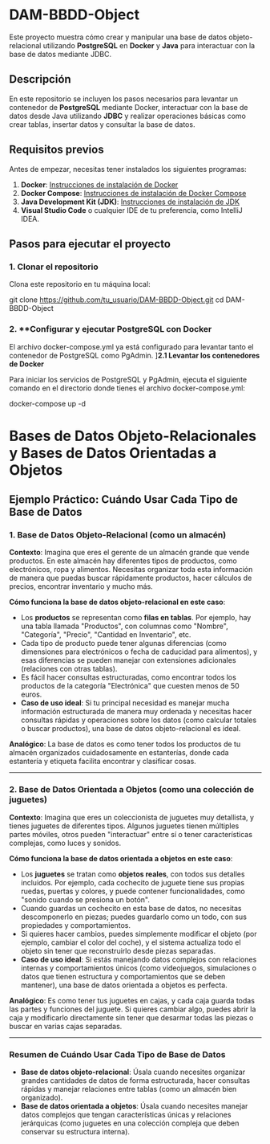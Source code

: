 # DAM-BBDD-Object

Este proyecto muestra cómo crear y manipular una base de datos objeto-relacional utilizando **PostgreSQL** en **Docker** y **Java** para interactuar con la base de datos mediante JDBC.

## Descripción

En este repositorio se incluyen los pasos necesarios para levantar un contenedor de **PostgreSQL** mediante Docker, interactuar con la base de datos desde Java utilizando **JDBC** y realizar operaciones básicas como crear tablas, insertar datos y consultar la base de datos.

## Requisitos previos

Antes de empezar, necesitas tener instalados los siguientes programas:

1. **Docker**: [Instrucciones de instalación de Docker](https://docs.docker.com/get-docker/)
2. **Docker Compose**: [Instrucciones de instalación de Docker Compose](https://docs.docker.com/compose/install/)
3. **Java Development Kit (JDK)**: [Instrucciones de instalación de JDK](https://www.oracle.com/java/technologies/javase-jdk11-downloads.html)
4. **Visual Studio Code** o cualquier IDE de tu preferencia, como IntelliJ IDEA.

## Pasos para ejecutar el proyecto

### 1. **Clonar el repositorio**

Clona este repositorio en tu máquina local:

git clone https://github.com/tu_usuario/DAM-BBDD-Object.git
cd DAM-BBDD-Object


### 2. **Configurar y ejecutar PostgreSQL con Docker

El archivo docker-compose.yml ya está configurado para levantar tanto el contenedor de PostgreSQL como PgAdmin.
]**2.1 Levantar los contenedores de Docker**

Para iniciar los servicios de PostgreSQL y PgAdmin, ejecuta el siguiente comando en el directorio donde tienes el archivo docker-compose.yml:

docker-compose up -d



# Bases de Datos Objeto-Relacionales y Bases de Datos Orientadas a Objetos

## Ejemplo Práctico: Cuándo Usar Cada Tipo de Base de Datos

### 1. Base de Datos Objeto-Relacional (como un almacén)

**Contexto**: Imagina que eres el gerente de un almacén grande que vende productos. En este almacén hay diferentes tipos de productos, como electrónicos, ropa y alimentos. Necesitas organizar toda esta información de manera que puedas buscar rápidamente productos, hacer cálculos de precios, encontrar inventario y mucho más.

**Cómo funciona la base de datos objeto-relacional en este caso**:
- Los **productos** se representan como **filas en tablas**. Por ejemplo, hay una tabla llamada "Productos", con columnas como "Nombre", "Categoría", "Precio", "Cantidad en Inventario", etc.
- Cada tipo de producto puede tener algunas diferencias (como dimensiones para electrónicos o fecha de caducidad para alimentos), y esas diferencias se pueden manejar con extensiones adicionales (relaciones con otras tablas).
- Es fácil hacer consultas estructuradas, como encontrar todos los productos de la categoría "Electrónica" que cuesten menos de 50 euros.
- **Caso de uso ideal**: Si tu principal necesidad es manejar mucha información estructurada de manera muy ordenada y necesitas hacer consultas rápidas y operaciones sobre los datos (como calcular totales o buscar productos), una base de datos objeto-relacional es ideal.

**Analógico**: La base de datos es como tener todos los productos de tu almacén organizados cuidadosamente en estanterías, donde cada estantería y etiqueta facilita encontrar y clasificar cosas.

---

### 2. Base de Datos Orientada a Objetos (como una colección de juguetes)

**Contexto**: Imagina que eres un coleccionista de juguetes muy detallista, y tienes juguetes de diferentes tipos. Algunos juguetes tienen múltiples partes móviles, otros pueden "interactuar" entre sí o tener características complejas, como luces y sonidos.

**Cómo funciona la base de datos orientada a objetos en este caso**:
- Los **juguetes** se tratan como **objetos reales**, con todos sus detalles incluidos. Por ejemplo, cada cochecito de juguete tiene sus propias ruedas, puertas y colores, y puede contener funcionalidades, como "sonido cuando se presiona un botón".
- Cuando guardas un cochecito en esta base de datos, no necesitas descomponerlo en piezas; puedes guardarlo como un todo, con sus propiedades y comportamientos.
- Si quieres hacer cambios, puedes simplemente modificar el objeto (por ejemplo, cambiar el color del coche), y el sistema actualiza todo el objeto sin tener que reconstruirlo desde piezas separadas.
- **Caso de uso ideal**: Si estás manejando datos complejos con relaciones internas y comportamientos únicos (como videojuegos, simulaciones o datos que tienen estructura y comportamientos que se deben mantener), una base de datos orientada a objetos es perfecta.

**Analógico**: Es como tener tus juguetes en cajas, y cada caja guarda todas las partes y funciones del juguete. Si quieres cambiar algo, puedes abrir la caja y modificarlo directamente sin tener que desarmar todas las piezas o buscar en varias cajas separadas.

---

### Resumen de Cuándo Usar Cada Tipo de Base de Datos

- **Base de datos objeto-relacional**: Úsala cuando necesites organizar grandes cantidades de datos de forma estructurada, hacer consultas rápidas y manejar relaciones entre tablas (como un almacén bien organizado).
- **Base de datos orientada a objetos**: Úsala cuando necesites manejar datos complejos que tengan características únicas y relaciones jerárquicas (como juguetes en una colección compleja que deben conservar su estructura interna).


